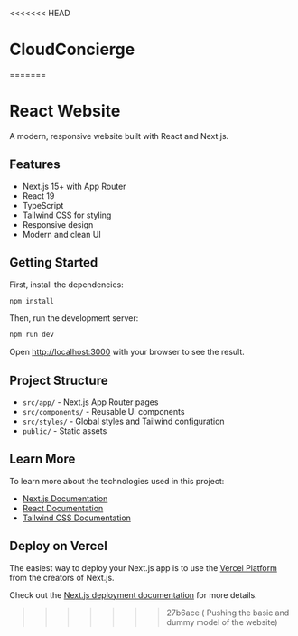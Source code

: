 <<<<<<< HEAD
# CloudConcierge
=======
# React Website

A modern, responsive website built with React and Next.js.

## Features

- Next.js 15+ with App Router
- React 19
- TypeScript
- Tailwind CSS for styling
- Responsive design
- Modern and clean UI

## Getting Started

First, install the dependencies:

```bash
npm install
```

Then, run the development server:

```bash
npm run dev
```

Open [http://localhost:3000](http://localhost:3000) with your browser to see the result.

## Project Structure

- `src/app/` - Next.js App Router pages
- `src/components/` - Reusable UI components
- `src/styles/` - Global styles and Tailwind configuration
- `public/` - Static assets

## Learn More

To learn more about the technologies used in this project:

- [Next.js Documentation](https://nextjs.org/docs)
- [React Documentation](https://reactjs.org/docs/getting-started.html)
- [Tailwind CSS Documentation](https://tailwindcss.com/docs)

## Deploy on Vercel

The easiest way to deploy your Next.js app is to use the [Vercel Platform](https://vercel.com/new) from the creators of Next.js.

Check out the [Next.js deployment documentation](https://nextjs.org/docs/deployment) for more details. 
>>>>>>> 27b6ace ( Pushing the basic and dummy model of the website)


